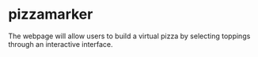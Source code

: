 # pizzamarker
The webpage will allow users to build a virtual pizza by selecting toppings through an interactive interface.
